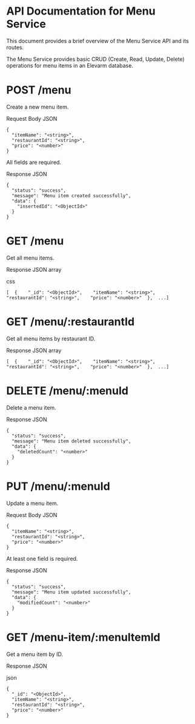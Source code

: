 # API Documentation for Menu Service
This document provides a brief overview of the Menu Service API and its routes.

The Menu Service provides basic CRUD (Create, Read, Update, Delete) operations for menu items in an Elevarm database.

# POST /menu
Create a new menu item.

Request Body JSON

```
{
  "itemName": "<string>",
  "restaurantId": "<string>",
  "price": "<number>"
}
```
All fields are required.

Response JSON
```
{
  "status": "success",
  "message": "Menu item created successfully",
  "data": {
    "insertedId": "<ObjectId>"
  }
}
```
# GET /menu
Get all menu items.

Response JSON array

css
```
[  {    "_id": "<ObjectId>",    "itemName": "<string>",    "restaurantId": "<string>",    "price": "<number>"  },  ...]
```
# GET /menu/:restaurantId
Get all menu items by restaurant ID.

Response JSON array

```
[  {    "_id": "<ObjectId>",    "itemName": "<string>",    "restaurantId": "<string>",    "price": "<number>"  },  ...]
```
# DELETE /menu/:menuId
Delete a menu item.

Response JSON
```
{
  "status": "success",
  "message": "Menu item deleted successfully",
  "data": {
    "deletedCount": "<number>"
  }
}
```
# PUT /menu/:menuId
Update a menu item.

Request Body JSON
```
{
  "itemName": "<string>",
  "restaurantId": "<string>",
  "price": "<number>"
}
```
At least one field is required.

Response JSON
```
{
  "status": "success",
  "message": "Menu item updated successfully",
  "data": {
    "modifiedCount": "<number>"
  }
}
```
# GET /menu-item/:menuItemId
Get a menu item by ID.

Response JSON

json
```
{
  "_id": "<ObjectId>",
  "itemName": "<string>",
  "restaurantId": "<string>",
  "price": "<number>"
}
```